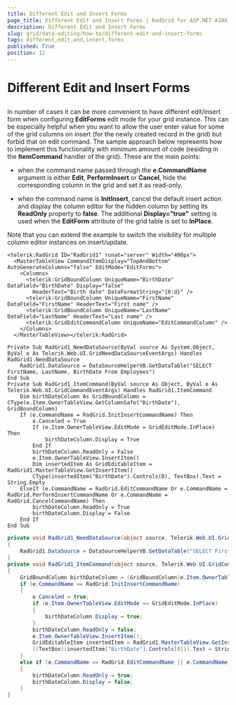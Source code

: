 ```yaml
---
title: Different Edit and Insert Forms
page_title: Different Edit and Insert Forms | RadGrid for ASP.NET AJAX Documentation
description: Different Edit and Insert Forms
slug: grid/data-editing/how-to/different-edit-and-insert-forms
tags: different,edit,and,insert,forms
published: True
position: 11
---
```


# Different Edit and Insert Forms



## 

In number of cases it can be more convenient to have different edit/insert form when configuring **EditForms** edit mode for your grid instance. This can be especially helpful when you want to allow the user enter value for some of the grid columns on insert (for the newly created record in the grid) but forbid that on edit command. The sample approach below represents how to implement this functionality with minimum amount of code (residing in the **ItemCommand** handler of the grid). These are the main points:

* when the command name passed through the **e.CommandName** argument is either **Edit**, **PerformInsert** or **Cancel**, hide the corresponding column in the grid and set it as read-only.

* when the command name is **InitInsert**, cancel the default insert action and display the column editor for the hidden column by setting its **ReadOnly** property to **false**. The additional **Display="true"** setting is used when the **EditForm** attribute of the grid table is set to **InPlace**.

Note that you can extend the example to switch the visibility for multiple column editor instances on insert/update.



````ASP.NET
<telerik:RadGrid ID="RadGrid1" runat="server" Width="400px">
  <MasterTableView CommandItemDisplay="TopAndBottom" AutoGenerateColumns="false" EditMode="EditForms">
    <Columns>
      <telerik:GridBoundColumn UniqueName="BirthDate" DataField="BirthDate" Display="false"
        HeaderText="Birth date" DataFormatString="{0:d}" />
      <telerik:GridBoundColumn UniqueName="FirstName" DataField="FirstName" HeaderText="First name" />
      <telerik:GridBoundColumn UniqueName="LastName" DataField="LastName" HeaderText="Last name" />
      <telerik:GridEditCommandColumn UniqueName="EditCommandColumn" />
    </Columns>
  </MasterTableView></telerik:RadGrid>
````
````VB
Private Sub RadGrid1_NeedDataSource(ByVal source As System.Object, ByVal e As Telerik.Web.UI.GridNeedDataSourceEventArgs) Handles RadGrid1.NeedDataSource
    RadGrid1.DataSource = DataSourceHelperVB.GetDataTable("SELECT FirstName, LastName, BirthDate From Employees")
End Sub
Private Sub RadGrid1_ItemCommand(ByVal source As Object, ByVal e As Telerik.Web.UI.GridCommandEventArgs) Handles RadGrid1.ItemCommand
    Dim birthDateColumn As GridBoundColumn = CType(e.Item.OwnerTableView.GetColumnSafe("BirthDate"), GridBoundColumn)
    If (e.CommandName = RadGrid.InitInsertCommandName) Then
        e.Canceled = True
        If (e.Item.OwnerTableView.EditMode = GridEditMode.InPlace) Then
            birthDateColumn.Display = True
        End If
        birthDateColumn.ReadOnly = False
        e.Item.OwnerTableView.InsertItem()
        Dim insertedItem As GridEditableItem = RadGrid1.MasterTableView.GetInsertItem()
        CType(insertedItem("BirthDate").Controls(0), TextBox).Text = String.Empty
    ElseIf (e.CommandName = RadGrid.EditCommandName Or e.CommandName = RadGrid.PerformInsertCommandName Or e.CommandName = RadGrid.CancelCommandName) Then
        birthDateColumn.ReadOnly = True
        birthDateColumn.Display = False
    End If
End Sub
````
````C#
private void RadGrid1_NeedDataSource(object source, Telerik.Web.UI.GridNeedDataSourceEventArgs e)
{
    RadGrid1.DataSource = DataSourceHelperVB.GetDataTable("SELECT FirstName, LastName, BirthDate From Employees");
}
private void RadGrid1_ItemCommand(object source, Telerik.Web.UI.GridCommandEventArgs e)
{
    GridBoundColumn birthDateColumn = (GridBoundColumn)e.Item.OwnerTableView.GetColumnSafe("BirthDate") as GridBoundColumn;
    if (e.CommandName == RadGrid.InitInsertCommandName)
    {
        e.Canceled = true;
        if (e.Item.OwnerTableView.EditMode == GridEditMode.InPlace)
        {
            birthDateColumn.Display = true;
        }
        birthDateColumn.ReadOnly = false;
        e.Item.OwnerTableView.InsertItem();
        GridEditableItem insertedItem = RadGrid1.MasterTableView.GetInsertItem();
        ((TextBox)(insertedItem["BirthDate"].Controls[0])).Text = String.Empty;
    }
    else if (e.CommandName == RadGrid.EditCommandName || e.CommandName == RadGrid.PerformInsertCommandName || e.CommandName == RadGrid.CancelCommandName)
    {
        birthDateColumn.ReadOnly = true;
        birthDateColumn.Display = false;
    }
}
````

